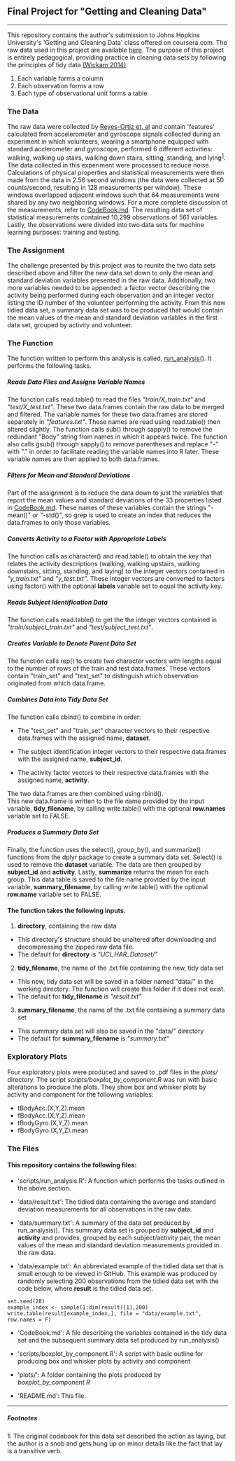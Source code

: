 ## Final Project for "Getting and Cleaning Data"

-----------------------------------------------

This repository contains the author's submission to Johns Hopkins University's 'Getting and Cleaning Data' class offered on coursera.com. The raw data used in this project are available [here](https://d396qusza40orc.cloudfront.net/getdata%2Fprojectfiles%2FUCI%20HAR%20Dataset.zip). The purpose of this project is entirely pedagogical, providing practice in cleaning data sets by following the principles of tidy data [(Wickam 2014)](https://vita.had.co.nz/papers/tidy-data.html):

1. Each variable forms a column
2. Each observation forms a row
3. Each type of observational unit forms a table

### The Data
The raw data were collected by [Reyes-Ortiz et. al](http://archive.ics.uci.edu/ml/datasets/human+activity+recognition+using+smartphones) and contain 'features' calculated from accelerometer and gyroscope signals collected during an experiment in which volunteers, wearing a smartphone equipped with standard acclerometer and gyroscope, performed 6 different activities: walking, walking up stairs, walking down stairs, sitting, standing, and lying<sup>[1](#footnote1)</sup>. 
The data collected in this experiment were processed to reduce noise. Calculations of physical properties and statistical measurements were then made from the data in 2.56 second windows (the data were collected at 50 counts/second, resulting in 128 measurements per window). These windows overlapped adjacent windows such that 64 measurements were shared by any two neighboring windows. For a more complete discussion of the measurements, refer to [CodeBook.md](https://github.com/1earning-R/Getting_Cleaning_Data_CourseProject/blob/master/CodeBook.md). The resulting data set of statistical measurements contained 10,299 observations of 561 variables. Lastly, the observations were divided into two data sets for machine learning purposes: training and testing.

### The Assignment
The challenge presented by this project was to reunite the two data sets described above and filter the new data set down to only the mean and standard deviation variables presented in the raw data. Additionally, two more variables needed to be appended: a factor vector describing the activity being performed during each observation and an integer vector listing the ID number of the volunteer performing the activity. From this new tidied data set, a summary data set was to be produced that would contain the mean values of the mean and standard deviation variables in the first data set, grouped by activity and volunteer.

### The Function
The function written to perform this analysis is called, [run_analysis()](https://github.com/1earning-R/Getting_Cleaning_Data_CourseProject/blob/master/scripts/run_analysis.R). It performs the following tasks.

##### Reads Data Files and Assigns Variable Names
The function calls read.table() to read  the files *"train/X_train.txt"* and *"test/X_test.txt"*. These two data.frames contain the raw data to be merged and filtered. The variable names for these two data.frames are stored separately in *"features.txt"*. These names are read using read.table() then altered slightly. The function calls sub() through sapply() to remove the redundant "Body" string from names in which it appears twice. The function also calls gsub() through sapply() to remove parentheses and replace "-" with "." in order to facilitate reading the variable names into R later. These variable names are then applied to both data.frames.

##### Filters for Mean and Standard Deviations
Part of the assignment is to reduce the data down to just the variables that report the mean values and standard deviations of the 33 properties listed in [CodeBook.md](https://github.com/1earning-R/Getting_Cleaning_Data_CourseProject/blob/master/CodeBook.md). These names of these variables contain the strings "-mean()" or "-std()", so grep is used to create an index that reduces the data.frames to only those variables.

##### Converts Activity to a Factor with Appropriate Labels
The function calls as.character() and read.table() to obtain the key that relates the activity descriptions (walking, walking upstairs, walking downstairs, sitting, standing, and laying) to the integer vectors contained in *"y_train.txt"* and *"y_test.txt"*. These integer vectors are converted to factors using factor() with the optional **labels** variable set to equal the activity key.

##### Reads Subject Identification Data
The function calls read.table() to get the the integer vectors contained in *"train/subject_train.txt"* and *"test/subject_test.txt"*. 

##### Creates Variable to Denote Parent Data Set
The function calls rep() to create two character vectors with lengths equal to the number of rows of the train and test data.frames. These vectors contain "train_set" and "test_set" to distinguish which observation originated from which data.frame.

##### Combines Data into Tidy Data Set
The function calls cbind() to combine in order:

- The "test_set" and "train_set" character vectors to their respective data.frames with the assigned name, **dataset**.

- The subject identification integer vectors to their respective data.frames with the assigned name, **subject_id**.

- The activity factor vectors to their respective data.frames with the assigned name, **activity**.

The two data.frames are then combined using rbind().  
This new data.frame is written to the file name provided by the input variable, **tidy_filename**, by calling write.table() with the optional **row.names** variable set to FALSE.

##### Produces a Summary Data Set
Finally, the function uses the select(), group_by(), and summarize() functions from the dplyr package to create a summary data set. Select() is used to remove the **dataset** variable. The data are then grouped by **subject_id** and **activity**. Lastly, **summarize** returns the mean for each group. This data table is saved to the file name provided by the input variable, **summary_filename**, by calling write.table() with the optional **row.name** variable set to FALSE.

#### The function takes the following inputs.

1. **directory**, containing the raw data 
  * This directory's structure should be unaltered after downloading and decompressing the zipped raw data file.
  * The default for **directory** is *"UCI_HAR_Dataset/"*
2. **tidy_filename**, the name of the .txt file containing the new, tidy data set
  * This new, tidy data set will be saved in a folder named "data/" in the working directory. The function will create this folder if it does not exist.
  * The default for **tidy_filename** is *"result.txt"*
3. **summary_filename**, the name of the .txt file containing a summary data set
  * This summary data set will also be saved in the "data/" directory
  * The default for **summary_filename** is *"summary.txt"*
  
### Exploratory Plots
Four exploratory plots were produced and saved to .pdf files in the *plots/* directory. The script *scripts/boxplot_by_component.R* was run with basic alterations to produce the plots. They show box and whisker plots by activity and component for the following variables:

- tBodyAcc.(X,Y,Z).mean
- fBodyAcc.(X,Y,Z).mean
- tBodyGyro.(X,Y,Z).mean
- fBodyGyro.(X,Y,Z).mean


### The Files
#### This repository contains the following files:

- 'scripts/run_analysis.R': A function which performs the tasks outlined in the above section.

- 'data/result.txt': The tidied data containing the average and standard deviation measurements for all observations in the raw data.

- 'data/summary.txt': A summary of the data set produced by run_analysis(). This summary data set is grouped by **subject_id** and **activity** and provides, grouped by each subject/activity pair, the mean values of the mean and standard deviation measurements provided in the raw data.

- 'data/example.txt': An abbreviated example of the tidied data set that is small enough to be viewed in GitHub. This example was produced by randomly selecting 200 observations from the tidied data set with the code below, where **result** is the tidied data set.

```
set.seed(28)
example_index <- sample(1:dim(result)[1],200)
write.table(result[example_index,], file = "data/example.txt", row.names = F)  
```

- 'CodeBook.md': A file describing the variables contained in the tidy data set and the subsequent summary data set produced by run_analysis()

- 'scripts/boxplot_by_component.R': A script with basic outline for producing box and whisker plots by activity and component

- 'plots/': A folder containing the plots produced by *boxplot_by_component.R*

- 'README.md': This file.

----------------------------------------------------
##### Footnotes
<a name="footnote1">1</a>: The original codebook for this data set described the action as laying, but the author is a snob and gets hung up on minor details like the fact that lay is a transitive verb.